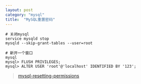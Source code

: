 ```yaml
---
layout: post
category: "mysql"
title:  "MySQL重置密码"
---
```


```shell
# 关闭mysql
service mysqld stop
mysqld --skip-grant-tables --user=root

# 新开一个窗口
mysql
mysql> FLUSH PRIVILEGES;
mysql> ALTER USER 'root'@'localhost' IDENTIFIED BY '123';
```

> [mysql-resetting-permissions](https://dev.mysql.com/doc/refman/5.7/en/resetting-permissions.html)